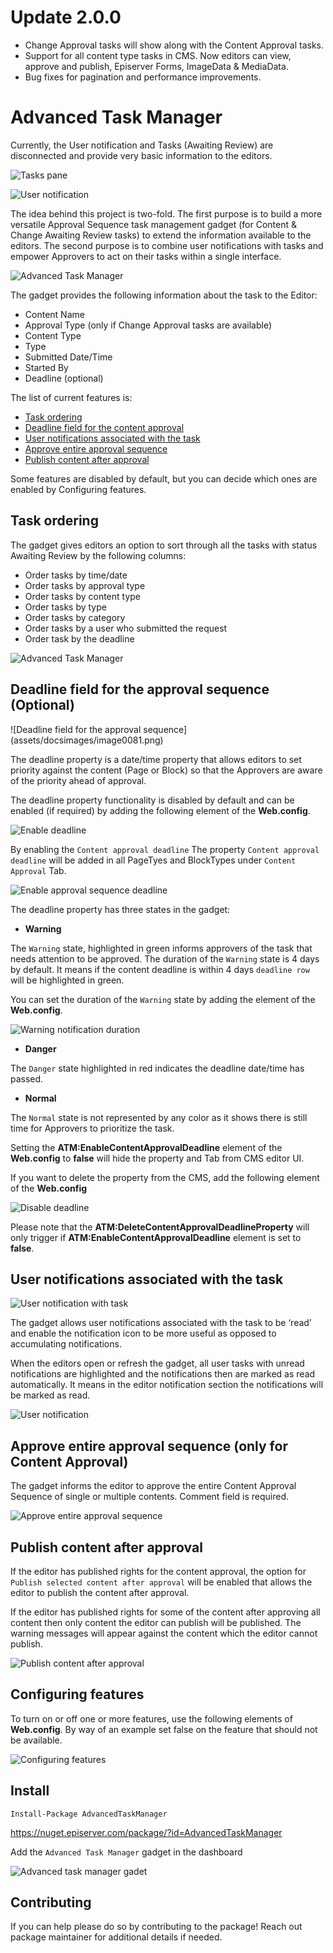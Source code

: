 # Update 2.0.0

* Change Approval tasks will show along with the Content Approval tasks.
* Support for all content type tasks in CMS. Now editors can view, approve and publish, Episerver Forms, ImageData & MediaData. 
* Bug fixes for pagination and performance improvements.

# Advanced Task Manager
 
Currently, the User notification and Tasks (Awaiting Review) are disconnected and provide very basic information to the editors.

![Tasks pane](assets/docsimages/image001.png)

![User notification](assets/docsimages/image003.png)

The idea behind this project is two-fold. The first purpose is to build a more versatile Approval Sequence task management gadget (for Content & Change Awaiting Review tasks) to extend the information available to the editors. The second purpose is to combine user notifications with tasks and empower Approvers to act on their tasks within a single interface.  

![Advanced Task Manager](assets/docsimages/image0051.png)

The gadget provides the following information about the task to the Editor:
* Content Name
* Approval Type (only if Change Approval tasks are available)
* Content Type
* Type
* Submitted Date/Time
* Started By
* Deadline (optional)

The list of current features is:
* [Task ordering](#task-ordering)
* [Deadline field for the content approval](#deadline-field-for-the-content-approval-optional)
* [User notifications associated with the task](#user-notifications-associated-with-the-task)
* [Approve entire approval sequence](#approve-entire-approval-sequence)
* [Publish content after approval](#publish-content-after-approval)

Some features are disabled by default, but you can decide which ones are enabled by Configuring features.

## Task ordering

The gadget gives editors an option to sort through all the tasks with status Awaiting Review by the following columns:
* Order tasks by time/date
* Order tasks by approval type
* Order tasks by content type
* Order tasks by type
* Order tasks by category
* Order tasks by a user who submitted the request
* Order task by the deadline

![Advanced Task Manager](assets/docsimages/image007.gif)

## Deadline field for the approval sequence (Optional)

![Deadline field for the approval sequence] (assets/docsimages/image0081.png)

The deadline property is a date/time property that allows editors to set priority against the content (Page or Block) so that the Approvers are aware of the priority ahead of approval.

The deadline property functionality is disabled by default and can be enabled (if required) by adding the following **<appSettings>** element of the **Web.config**.

![Enable deadline](assets/docsimages/image012.png)

By enabling the ```Content approval deadline``` The property ```Content approval deadline``` will be added in all  PageTyes and BlockTypes under ```Content Approval``` Tab.

![Enable approval sequence deadline](assets/docsimages/image014.png)

The deadline property has three states in the gadget:

* **Warning**

The ```Warning``` state, highlighted in green informs approvers of the task that needs attention to be approved. The duration of the ```Warning``` state is 4 days by default. It means if the content deadline is within 4 days ```deadline row``` will be highlighted in green.

You can set the duration of the ```Warning``` state by adding the **<appSettings>** element of the **Web.config**.

![Warning notification duration](assets/docsimages/image010.png)

* **Danger**

The ```Danger``` state highlighted in red indicates the deadline date/time has passed.

* **Normal**

The ```Normal``` state is not represented by any color as it shows there is still time for Approvers to prioritize the task.

Setting the **<appSettings> ATM:EnableContentApprovalDeadline** element of the **Web.config** to **false** will hide the property and Tab from CMS editor UI.
 
If you want to delete the property from the CMS, add the following **<appSettings>** element of the **Web.config**

![Disable deadline](assets/docsimages/image016.png)

Please note that the **ATM:DeleteContentApprovalDeadlineProperty** will only trigger if **ATM:EnableContentApprovalDeadline** element is set to **false**.

## User notifications associated with the task
 
![User notification with task](assets/docsimages/image018.png)
 
The gadget allows user notifications associated with the task to be ‘read’ and enable the notification icon to be more useful as opposed to accumulating notifications.

When the editors open or refresh the gadget, all user tasks with unread notifications are highlighted and the notifications then are marked as read automatically.  It means in the editor notification section the notifications will be marked as read. 
 
![User notification](assets/docsimages/image020.png)
 
## Approve entire approval sequence (only for Content Approval)
 
The gadget informs the editor to approve the entire Content Approval Sequence of single or multiple contents. Comment field is required.
 
![Approve entire approval sequence](assets/docsimages/image022.png)
 
## Publish content after approval
 
If the editor has published rights for the content approval, the option for ```Publish selected content after approval``` will be enabled that allows the editor to publish the content after approval.

If the editor has published rights for some of the content after approving all content then only content the editor can publish will be published. The warning messages will appear against the content which the editor cannot publish.

![Publish content after approval](assets/docsimages/image024.png)

## Configuring features

To turn on or off one or more features, use the following **<appSettings>** elements of **Web.config**. By way of an example set false on the feature that should not be available.

![Configuring features](assets/docsimages/image026.png)

## Install 

```Install-Package AdvancedTaskManager```

https://nuget.episerver.com/package/?id=AdvancedTaskManager

Add the ```Advanced Task Manager``` gadget in the dashboard

![Advanced task manager gadet](assets/docsimages/image028.png)

## Contributing

If you can help please do so by contributing to the package! Reach out package maintainer for additional details if needed.